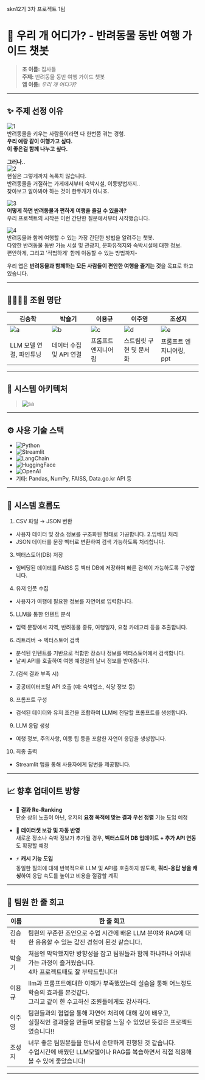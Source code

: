 skn12기 3차 프로젝트 1팀

# 🐾 우리 개 어디가? - 반려동물 동반 여행 가이드 챗봇

> **조 이름:** 집사들  
> **주제:** 반려동물 동반 여행 가이드 챗봇  
> **앱 이름:** _우리 개 어디가?_

---

## ✨ 주제 선정 이유

![1](./assets/1.png)<br>
반려동물을 키우는 사람들이라면 다 한번쯤 겪는 경험.  
**우리 애랑 같이 여행가고 싶다.**  
**이 좋은걸 함께 나누고 싶다.**

**그러나..**  
![2](./assets/2.png)<br>
현실은 그렇게까지 녹록치 않습니다.  
반려동물을 거절하는 가게에서부터 숙박시설, 이동방법까지..  
찾아보고 알아봐야 하는 것이 한두개가 아니죠.

![3](./assets/3.png)<br>
**어떻게 하면 반려동물과 편하게 여행을 즐길 수 있을까?**  
우리 프로젝트의 시작은 이런 간단한 질문에서부터 시작했습니다.

![4](./assets/4.png)<br>
반려동물과 함께 여행할 수 있는 가장 간단한 방법을 알려주는 챗봇.  
다양한 반려동물 동반 가능 시설 및 관광지, 문화유적지와 숙박시설에 대한 정보.  
편안하게, 그리고 '적법하게' 함께 이동할 수 있는 방법까지-

우리 앱은 **반려동물과 함께하는 모든 사람들이 편안한 여행을 즐기는 것**을 목표로 하고 있습니다.

---

## 👨‍👩‍👧‍👦 조원 명단

| 김승학                  | 박슬기                  | 이용규               | 이주영                  | 조성지                   |
| ----------------------- | ----------------------- | -------------------- | ----------------------- | ------------------------ |
| ![a](./assets/a.png)    | ![b](./assets/b.png)    | ![c](./assets/c.png) | ![d](./assets/d.png)    | ![e](./assets/e.png)     |
| LLM 모델 연결, 파인튜닝 | 데이터 수집 및 API 연결 | 프롬프트 엔지니어링  | 스트림릿 구현 및 문서화 | 프롬프트 엔지니어링, ppt |

---

## 🧠 시스템 아키텍처

> ![sa](./img/sa.png)

---

## ⚙️ 사용 기술 스택

- ![Python](https://img.shields.io/badge/Python-3776AB?style=flat&logo=python&logoColor=white)
- ![Streamlit](https://img.shields.io/badge/Streamlit-FF4B4B?style=flat&logo=streamlit&logoColor=white)
- ![LangChain](https://img.shields.io/badge/LangChain-000000?style=flat&logo=langchain&logoColor=white)
- ![HuggingFace](https://img.shields.io/badge/HuggingFace-FCC624?style=flat&logo=huggingface&logoColor=black)
- ![OpenAI](https://img.shields.io/badge/OpenAI-412991?style=flat&logo=openai&logoColor=white)
- 기타: Pandas, NumPy, FAISS, Data.go.kr API 등

---

## 🔁 시스템 흐름도

1. CSV 파일 → JSON 변환

- 사용자 데이터 및 장소 정보를 구조화된 형태로 가공합니다. 2.임베딩 처리
- JSON 데이터를 문장 벡터로 변환하여 검색 가능하도록 처리합니다.

3. 벡터스토어(DB) 저장

- 임베딩된 데이터를 FAISS 등 벡터 DB에 저장하여 빠른 검색이 가능하도록 구성합니다.

4. 유저 인풋 수집

- 사용자가 여행에 필요한 정보를 자연어로 입력합니다.

5. LLM을 통한 인텐트 분석

- 입력 문장에서 지역, 반려동물 종류, 여행일자, 요청 카테고리 등을 추출합니다.

6. 리트리버 → 벡터스토어 검색

- 분석된 인텐트를 기반으로 적합한 장소나 정보를 벡터스토어에서 검색합니다.
- 날씨 API를 호출하여 여행 예정일의 날씨 정보를 받아옵니다.

7. (검색 결과 부족 시)

- 공공데이터포털 API 호출 (예: 숙박업소, 식당 정보 등)

8. 프롬프트 구성

- 검색된 데이터와 유저 조건을 조합하여 LLM에 전달할 프롬프트를 생성합니다.

9. LLM 응답 생성

- 여행 정보, 주의사항, 이동 팁 등을 포함한 자연어 응답을 생성합니다.

10. 최종 출력

- Streamlit 앱을 통해 사용자에게 답변을 제공합니다.

---

## 📈 향후 업데이트 방향

- 🔄 **결과 Re-Ranking**  
  단순 상위 노출이 아닌, 유저의 **요청 목적에 맞는 결과 우선 정렬** 기능 도입 예정

- 🧩 **데이터셋 보강 및 자동 반영**  
  새로운 장소나 숙박 정보가 추가될 경우, **벡터스토어 DB 업데이트 + 추가 API 연동**도 확장할 예정

- ⚡ **캐시 기능 도입**  
  동일한 질의에 대해 반복적으로 LLM 및 API를 호출하지 않도록, **쿼리-응답 쌍을 캐싱**하여 응답 속도를 높이고 비용을 절감할 계획

---

## 💬 팀원 한 줄 회고

| 이름   | 한 줄 회고                                                                                                                                    |
| ------ | --------------------------------------------------------------------------------------------------------------------------------------------- |
| 김승학 | 팀원의 꾸준한 조언으로 수업 시간에 배운 LLM 분야와 RAG에 대한 응용할 수 있는 값진 경험이 된것 같습니다.                                       |
| 박슬기 | 처음엔 막막했지만 방향성을 잡고 팀원들과 함께 하나하나 이뤄내가는 과정이 즐거웠습니다. <br>4차 프로젝트때도 잘 부탁드립니다!                  |
| 이용규 | llm과 프롬프트에대한 이해가 부족했었는데 실습을 통해 어느정도 학습의 효과를 본것같다. <br>그리고 같이 한 수고하신 조원들에게도 감사하다.      |
| 이주영 | 팀원들과의 협업을 통해 자연어 처리에 대해 깊이 배우고, <br>실질적인 결과물을 만들며 보람을 느낄 수 있었던 뜻깊은 프로젝트였습니다!!           |
| 조성지 | 너무 좋은 팀원분들을 만나서 순탄하게 진행된 것 같습니다. <br>수업시간에 배웠던 LLM모델이나 RAG를 복습하면서 직접 적용해볼 수 있어 좋았습니다! |

---
